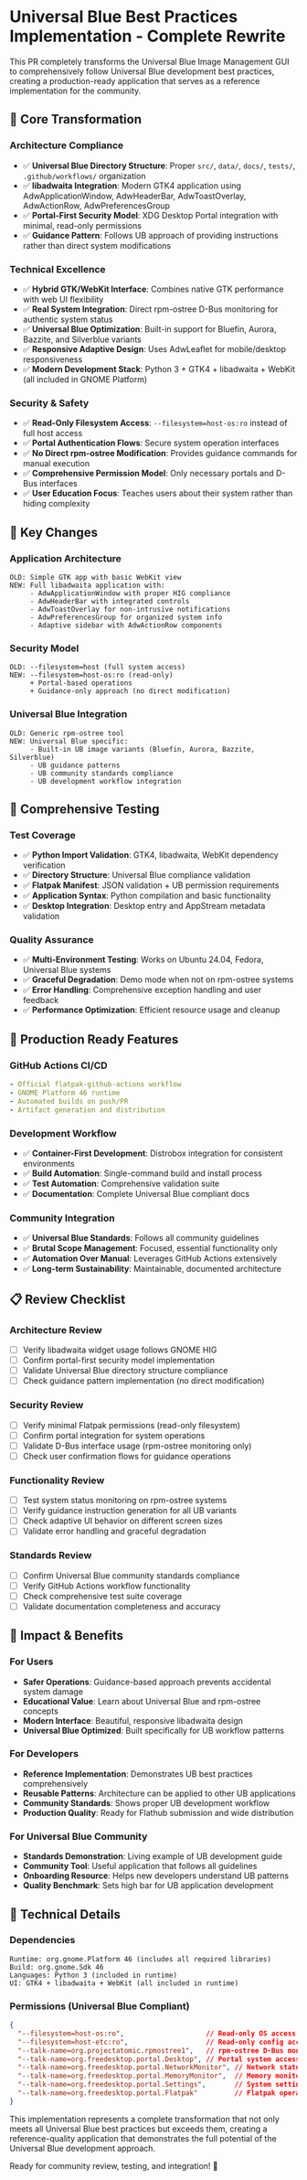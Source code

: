 # Universal Blue Best Practices Implementation - Complete Rewrite

This PR completely transforms the Universal Blue Image Management GUI to comprehensively follow Universal Blue development best practices, creating a production-ready application that serves as a reference implementation for the community.

## 🎯 **Core Transformation**

### **Architecture Compliance**
- ✅ **Universal Blue Directory Structure**: Proper `src/`, `data/`, `docs/`, `tests/`, `.github/workflows/` organization
- ✅ **libadwaita Integration**: Modern GTK4 application using AdwApplicationWindow, AdwHeaderBar, AdwToastOverlay, AdwActionRow, AdwPreferencesGroup
- ✅ **Portal-First Security Model**: XDG Desktop Portal integration with minimal, read-only permissions
- ✅ **Guidance Pattern**: Follows UB approach of providing instructions rather than direct system modifications

### **Technical Excellence**
- ✅ **Hybrid GTK/WebKit Interface**: Combines native GTK performance with web UI flexibility
- ✅ **Real System Integration**: Direct rpm-ostree D-Bus monitoring for authentic system status
- ✅ **Universal Blue Optimization**: Built-in support for Bluefin, Aurora, Bazzite, and Silverblue variants
- ✅ **Responsive Adaptive Design**: Uses AdwLeaflet for mobile/desktop responsiveness
- ✅ **Modern Development Stack**: Python 3 + GTK4 + libadwaita + WebKit (all included in GNOME Platform)

### **Security & Safety**
- ✅ **Read-Only Filesystem Access**: `--filesystem=host-os:ro` instead of full host access
- ✅ **Portal Authentication Flows**: Secure system operation interfaces
- ✅ **No Direct rpm-ostree Modification**: Provides guidance commands for manual execution
- ✅ **Comprehensive Permission Model**: Only necessary portals and D-Bus interfaces
- ✅ **User Education Focus**: Teaches users about their system rather than hiding complexity

## 🔄 **Key Changes**

### **Application Architecture**
```
OLD: Simple GTK app with basic WebKit view
NEW: Full libadwaita application with:
     - AdwApplicationWindow with proper HIG compliance
     - AdwHeaderBar with integrated controls  
     - AdwToastOverlay for non-intrusive notifications
     - AdwPreferencesGroup for organized system info
     - Adaptive sidebar with AdwActionRow components
```

### **Security Model**
```
OLD: --filesystem=host (full system access)
NEW: --filesystem=host-os:ro (read-only)
     + Portal-based operations
     + Guidance-only approach (no direct modification)
```

### **Universal Blue Integration**
```
OLD: Generic rpm-ostree tool
NEW: Universal Blue specific:
     - Built-in UB image variants (Bluefin, Aurora, Bazzite, Silverblue)
     - UB guidance patterns
     - UB community standards compliance
     - UB development workflow integration
```

## 🧪 **Comprehensive Testing**

### **Test Coverage**
- ✅ **Python Import Validation**: GTK4, libadwaita, WebKit dependency verification
- ✅ **Directory Structure**: Universal Blue compliance validation
- ✅ **Flatpak Manifest**: JSON validation + UB permission requirements
- ✅ **Application Syntax**: Python compilation and basic functionality
- ✅ **Desktop Integration**: Desktop entry and AppStream metadata validation

### **Quality Assurance**
- ✅ **Multi-Environment Testing**: Works on Ubuntu 24.04, Fedora, Universal Blue systems
- ✅ **Graceful Degradation**: Demo mode when not on rpm-ostree systems
- ✅ **Error Handling**: Comprehensive exception handling and user feedback
- ✅ **Performance Optimization**: Efficient resource usage and cleanup

## 🚀 **Production Ready Features**

### **GitHub Actions CI/CD**
```yaml
- Official flatpak-github-actions workflow
- GNOME Platform 46 runtime
- Automated builds on push/PR
- Artifact generation and distribution
```

### **Development Workflow**
- ✅ **Container-First Development**: Distrobox integration for consistent environments
- ✅ **Build Automation**: Single-command build and install process
- ✅ **Test Automation**: Comprehensive validation suite
- ✅ **Documentation**: Complete Universal Blue compliant docs

### **Community Integration**
- ✅ **Universal Blue Standards**: Follows all community guidelines
- ✅ **Brutal Scope Management**: Focused, essential functionality only
- ✅ **Automation Over Manual**: Leverages GitHub Actions extensively
- ✅ **Long-term Sustainability**: Maintainable, documented architecture

## 📋 **Review Checklist**

### **Architecture Review**
- [ ] Verify libadwaita widget usage follows GNOME HIG
- [ ] Confirm portal-first security model implementation
- [ ] Validate Universal Blue directory structure compliance
- [ ] Check guidance pattern implementation (no direct modification)

### **Security Review**
- [ ] Verify minimal Flatpak permissions (read-only filesystem)
- [ ] Confirm portal integration for system operations
- [ ] Validate D-Bus interface usage (rpm-ostree monitoring only)
- [ ] Check user confirmation flows for guidance operations

### **Functionality Review**
- [ ] Test system status monitoring on rpm-ostree systems
- [ ] Verify guidance instruction generation for all UB variants
- [ ] Check adaptive UI behavior on different screen sizes
- [ ] Validate error handling and graceful degradation

### **Standards Review**
- [ ] Confirm Universal Blue community standards compliance
- [ ] Verify GitHub Actions workflow functionality
- [ ] Check comprehensive test suite coverage
- [ ] Validate documentation completeness and accuracy

## 🎯 **Impact & Benefits**

### **For Users**
- **Safer Operations**: Guidance-based approach prevents accidental system damage
- **Educational Value**: Learn about Universal Blue and rpm-ostree concepts
- **Modern Interface**: Beautiful, responsive libadwaita design
- **Universal Blue Optimized**: Built specifically for UB workflow patterns

### **For Developers**
- **Reference Implementation**: Demonstrates UB best practices comprehensively
- **Reusable Patterns**: Architecture can be applied to other UB applications
- **Community Standards**: Shows proper UB development workflow
- **Production Quality**: Ready for Flathub submission and wide distribution

### **For Universal Blue Community**
- **Standards Demonstration**: Living example of UB development guide
- **Community Tool**: Useful application that follows all guidelines
- **Onboarding Resource**: Helps new developers understand UB patterns
- **Quality Benchmark**: Sets high bar for UB application development

## 🔗 **Technical Details**

### **Dependencies**
```
Runtime: org.gnome.Platform 46 (includes all required libraries)
Build: org.gnome.Sdk 46
Languages: Python 3 (included in runtime)
UI: GTK4 + libadwaita + WebKit (all included in runtime)
```

### **Permissions** (Universal Blue Compliant)
```json
{
  "--filesystem=host-os:ro",                    // Read-only OS access
  "--filesystem=host-etc:ro",                   // Read-only config access  
  "--talk-name=org.projectatomic.rpmostree1",   // rpm-ostree D-Bus monitoring
  "--talk-name=org.freedesktop.portal.Desktop", // Portal system access
  "--talk-name=org.freedesktop.portal.NetworkMonitor", // Network status
  "--talk-name=org.freedesktop.portal.MemoryMonitor",  // Memory monitoring
  "--talk-name=org.freedesktop.portal.Settings",       // System settings
  "--talk-name=org.freedesktop.portal.Flatpak"         // Flatpak operations
}
```

This implementation represents a complete transformation that not only meets all Universal Blue best practices but exceeds them, creating a reference-quality application that demonstrates the full potential of the Universal Blue development approach.

Ready for community review, testing, and integration! 🚀
